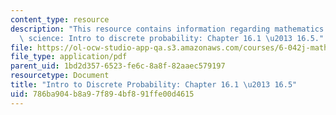 ```yaml
---
content_type: resource
description: "This resource contains information regarding mathematics for computer\
  \ science: Intro to discrete probability: Chapter 16.1 \u2013 16.5."
file: https://ol-ocw-studio-app-qa.s3.amazonaws.com/courses/6-042j-mathematics-for-computer-science-spring-2015/786ba904b8a97f894bf891ffe00d4615_MIT6_042JS15_Session28.pdf
file_type: application/pdf
parent_uid: 1bd2d357-6523-fe6c-8a8f-82aaec579197
resourcetype: Document
title: "Intro to Discrete Probability: Chapter 16.1 \u2013 16.5"
uid: 786ba904-b8a9-7f89-4bf8-91ffe00d4615
---
```

